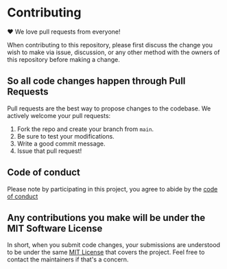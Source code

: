 # Contributing

♥ We love pull requests from everyone!

When contributing to this repository, please first discuss the change you wish
to make via issue, discussion, or any other method with the owners of this repository
before making a change.

## So all code changes happen through Pull Requests

Pull requests are the best way to propose changes to the codebase. We actively
welcome your pull requests:

1. Fork the repo and create your branch from `main`.
1. Be sure to test your modifications.
1. Write a good commit message.
1. Issue that pull request!

## Code of conduct

Please note by participating in this project, you agree to abide by the [code of conduct](./code-of-conduct.md)

## Any contributions you make will be under the MIT Software License

In short, when you submit code changes, your submissions are understood to be
under the same [MIT License](https://choosealicense.com/licenses/mit/) that
covers the project. Feel free to contact the maintainers if that's a concern.
